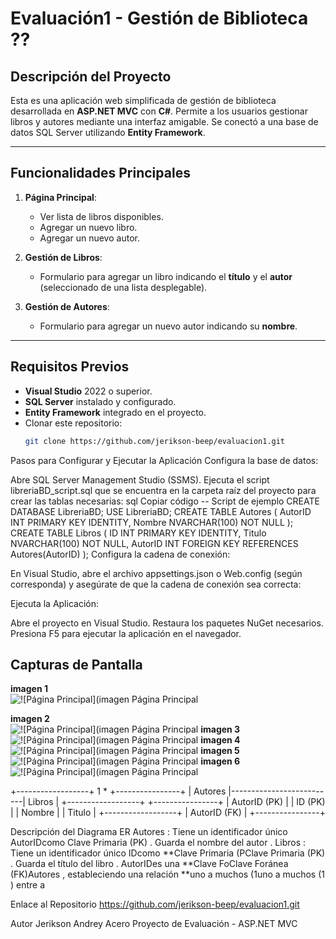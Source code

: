 # Evaluación1 - Gestión de Biblioteca ??

## Descripción del Proyecto
Esta es una aplicación web simplificada de gestión de biblioteca desarrollada en **ASP.NET MVC** con **C#**. Permite a los usuarios gestionar libros y autores mediante una interfaz amigable. Se conectó a una base de datos SQL Server utilizando **Entity Framework**.

---

## Funcionalidades Principales
1. **Página Principal**:
   - Ver lista de libros disponibles.
   - Agregar un nuevo libro.
   - Agregar un nuevo autor.

2. **Gestión de Libros**:
   - Formulario para agregar un libro indicando el **título** y el **autor** (seleccionado de una lista desplegable).

3. **Gestión de Autores**:
   - Formulario para agregar un nuevo autor indicando su **nombre**.

---

## Requisitos Previos
- **Visual Studio** 2022 o superior.
- **SQL Server** instalado y configurado.
- **Entity Framework** integrado en el proyecto.
- Clonar este repositorio:  
  ```bash
  git clone https://github.com/jerikson-beep/evaluacion1.git

Pasos para Configurar y Ejecutar la Aplicación
Configura la base de datos:

Abre SQL Server Management Studio (SSMS).
Ejecuta el script libreriaBD_script.sql que se encuentra en la carpeta raíz del proyecto para crear las tablas necesarias:
sql
Copiar código
-- Script de ejemplo
CREATE DATABASE LibreriaBD;
USE LibreriaBD;
CREATE TABLE Autores (
    AutorID INT PRIMARY KEY IDENTITY,
    Nombre NVARCHAR(100) NOT NULL
);
CREATE TABLE Libros (
    ID INT PRIMARY KEY IDENTITY,
    Titulo NVARCHAR(100) NOT NULL,
    AutorID INT FOREIGN KEY REFERENCES Autores(AutorID)
);
Configura la cadena de conexión:

En Visual Studio, abre el archivo appsettings.json o Web.config (según corresponda) y asegúrate de que la cadena de conexión sea correcta:

  <connectionStrings>
    <add name="BibliotecaContext" connectionString="Server=(localdb)\MSSQLLocalDB;Database=bibliotecabd;Trusted_Connection=True;" providerName="System.Data.SqlClient" />
  </connectionStrings>
  
  Ejecuta la Aplicación:

Abre el proyecto en Visual Studio.
Restaura los paquetes NuGet necesarios.
Presiona F5 para ejecutar la aplicación en el navegador.

## Capturas de Pantalla

**imagen 1**  
![
![Página Principal](imagen
Página Principal](imagenes/imagen1.jpg)

**imagen 2**  
![
![Página Principal](imagen
Página Principal](imagenes/imagen2.jpg)
**imagen 3**  
![
![Página Principal](imagen
Página Principal](imagenes/imagen3.jpg)
**imagen 4**  
![
![Página Principal](imagen
Página Principal](imagenes/imagen4.jpg)
**imagen 5**  
![
![Página Principal](imagen
Página Principal](imagenes/imagen5.jpg)
**imagen 6**  
![
![Página Principal](imagen
Página Principal](imagenes/imagen6.jpg)



+------------------+       1           *      +----------------+
|     Autores      |--------------------------|     Libros      |
+------------------+                          +----------------+
| AutorID (PK)     |                          | ID (PK)         |
| Nombre           |                          | Titulo          |
+------------------+                          | AutorID (FK)     |
                                              +----------------+



Descripción del Diagrama ER
Autores :
Tiene un identificador único AutorIDcomo Clave Primaria (PK) .
Guarda el nombre del autor .
Libros :
Tiene un identificador único IDcomo **Clave Primaria (PClave Primaria (PK) .
Guarda el título del libro .
AutorIDes una **Clave FoClave Foránea (FK)Autores , estableciendo una relación **uno a muchos (1uno a muchos (1
) entre a

Enlace al Repositorio
https://github.com/jerikson-beep/evaluacion1.git

Autor
Jerikson Andrey Acero
Proyecto de Evaluación - ASP.NET MVC

